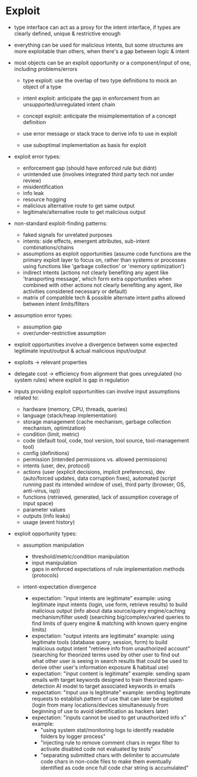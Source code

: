 # Exploit

  - type interface can act as a proxy for the intent interface, if types are clearly defined, unique & restrictive enough

  - everything can be used for malicious intents, but some structures are more exploitable than others, when there's a gap between logic & intent

  - most objects can be an exploit opportunity or a component/input of one, including problems/errors

    - type exploit: use the overlap of two type definitions to mock an object of a type
    - intent exploit: anticipate the gap in enforcement from an unsupported/unregulated intent chain
    - concept exploit: anticipate the misimplementation of a concept definition

    - use error message or stack trace to derive info to use in exploit
    - use suboptimal implementation as basis for exploit

  - exploit error types:

    - enforcement gap (should have enforced rule but didnt)
    - unintended use (involves integrated third party tech not under review)
    - misidentification
    - info leak
    - resource hogging
    - malicious alternative route to get same output
    - legitimate/alternative route to get malicious output

  - non-standard exploit-finding patterns:

    - faked signals for unrelated purposes
    - intents: side effects, emergent attributes, sub-intent combinations/chains
    - assumptions as exploit opportunities (assume code functions are the primary exploit layer to focus on, rather than systems or processes using functions like 'garbage collection' or 'memory optimization')
    - indirect intents (actions not clearly benefiting any agent like 'transporting message', which form extra opportunities when combined with other actions not clearly benefiting any agent, like activities considered necessary or default)
    - matrix of compatible tech & possible alternate intent paths allowed between intent limits/filters

  - assumption error types:
    - assumption gap
    - over/under-restrictive assumption

  - exploit opportunities involve a divergence between some expected legitimate input/output & actual malicious input/output

  - exploits -> relevant properties 

  - delegate cost -> efficiency from alignment that goes unregulated (no system rules) where exploit is gap in regulation

  - inputs providing exploit opportunities can involve input assumptions related to:
    - hardware (memory, CPU, threads, queries)
    - language (stack/heap implementation)
    - storage management (cache mechanism, garbage collection mechanism, optimization)
    - condition (limit, metric)
    - code (default tool, code, tool version, tool source, tool-management tool)
    - config (definitions)
    - permission (intended permissions vs. allowed permissions)
    - intents (user, dev, protocol)
    - actions (user (explicit decisions, implicit preferences), dev (auto/forced updates, data corruption fixes), automated (script running past its intended window of use), third party (browser, OS, anti-virus, isp))
    - functions (retrieved, generated, lack of assumption coverage of input space)
    - parameter values
    - outputs (info leaks)
    - usage (event history)

  - exploit opportunity types:

    - assumption manipulation
      - threshold/metric/condition manipulation
      - input manipulation
      - gaps in enforced expectations of rule implementation methods (protocols)

    - intent-expectation divergence
      - expectation: "input intents are legitimate"
        example: using legitimate input intents (login, use form, retrieve results) to build malicious output (info about data source/query engine/caching mechanism/filter used)
        (searching big/complex/varied queries to find limits of query engine & matching with known query engine limits)
      - expectation: "output intents are legitimate"
        example: using legitimate tools (database query, session, form) to build malicious output intent "retrieve info from unauthorized account"
        (searching for theorized terms used by other user to find out what other user is seeing in search results that could be used to derive other user's information exposure & habitual use)
      - expectation: "input content is legitimate"
        example: sending spam emails with target keywords designed to train theorized spam-detection AI model to target associated keywords in emails
      - expectation: "input use is legitimate"
        example: sending legitimate requests to establish pattern of use that can later be exploited 
          (login from many locations/devices simultaneously from beginning of use to avoid identification as hackers later)
      - expectation: "inputs cannot be used to get unauthorized info x"
        example: 
          - "using system stat/monitoring logs to identify readable folders by logger process"
          - "injecting rule to remove comment chars in regex filter to activate disabled code not evaluated by tests"
          - "separating submitted chars with delimiter to accumulate code chars in non-code files to make them eventually identified as code once full code char string is accumulated"


